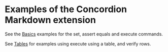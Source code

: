 # Examples of the Concordion Markdown extension

See the [Basics](Basics.html "c:run") examples for the set, assert equals and execute commands.

See [Tables](Tables.html "c:run") for examples using execute using a table, and verify rows. 
